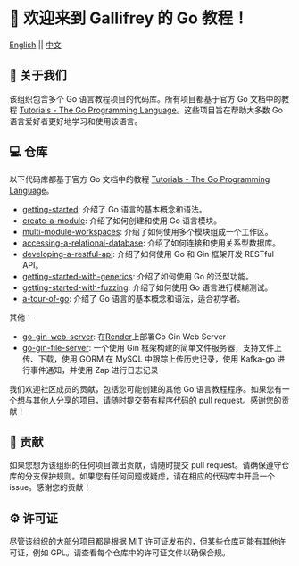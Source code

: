 # 👋 欢迎来到 Gallifrey 的 Go 教程！
[English](https://github.com/GallifreyGoTutoural/.github/tree/main/profile#readme)   ||  [中文](https://github.com/GallifreyGoTutoural/.github/tree/main/profile_zh#readme)
## 🧙 关于我们
该组织包含多个 Go 语言教程项目的代码库。所有项目都基于官方 Go 文档中的教程 [Tutorials - The Go Programming Language](https://go.dev/doc/tutorial/)。这些项目旨在帮助大多数 Go 语言爱好者更好地学习和使用该语言。

## 💻 仓库
以下代码库都基于官方 Go 文档中的教程 [Tutorials - The Go Programming Language](https://go.dev/doc/tutorial/)。

- [getting-started](https://github.com/GallifreyGoTutoural/getting-started): 介绍了 Go 语言的基本概念和语法。
- [create-a-module](https://github.com/GallifreyGoTutoural/create-a-module): 介绍了如何创建和使用 Go 语言模块。
- [multi-module-workspaces](https://github.com/GallifreyGoTutoural/multi-module-workspaces): 介绍了如何使用多个模块组成一个工作区。
- [accessing-a-relational-database](https://github.com/GallifreyGoTutoural/accessing-a-relational-database): 介绍了如何连接和使用关系型数据库。
- [developing-a-restful-api](https://github.com/GallifreyGoTutoural/developing-a-restful-api): 介绍了如何使用 Go 和 Gin 框架开发 RESTful API。
- [getting-started-with-generics](https://github.com/GallifreyGoTutoural/getting-started-with-generics): 介绍了如何使用 Go 的泛型功能。
- [getting-started-with-fuzzing](https://github.com/GallifreyGoTutoural/getting-started-with-fuzzing): 介绍了如何使用 Go 语言进行模糊测试。
- [a-tour-of-go](https://github.com/GallifreyGoTutoural/a-tour-of-go): 介绍了 Go 语言的基本概念和语法，适合初学者。

其他：

- [go-gin-web-server](https://github.com/GallifreyGoTutoural/go-gin-web-server): 在[Render](https://render.com/)上部署Go Gin Web Server
- [go-gin-file-server](https://github.com/GallifreyGoTutoural/go-gin-file-server): 一个使用 Gin 框架构建的简单文件服务器，支持文件上传、下载，使用 GORM 在 MySQL 中跟踪上传历史记录，使用 Kafka-go 进行事件通知，并使用 Zap 进行日志记录

我们欢迎社区成员的贡献，包括您可能创建的其他 Go 语言教程程序。如果您有一个想与其他人分享的项目，请随时提交带有程序代码的 pull request。感谢您的贡献！

## 🌈 贡献
如果您想为该组织的任何项目做出贡献，请随时提交 pull request。请确保遵守仓库的分支保护规则。如果您有任何问题或疑虑，请在相应的代码库中开启一个 issue。感谢您的贡献！

## ⚙️ 许可证
尽管该组织的大部分项目都是根据 MIT 许可证发布的，但某些仓库可能有其他许可证，例如 GPL。请查看每个仓库中的许可证文件以确保合规。
